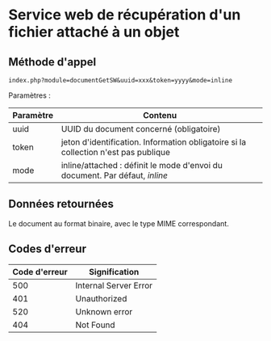 # Service web de récupération d'un fichier attaché à un objet

## Méthode d'appel

	index.php?module=documentGetSW&uuid=xxx&token=yyyy&mode=inline
	
Paramètres : 

| Paramètre | Contenu |
|--|--|
| uuid | UUID du document concerné (obligatoire) |
| token | jeton d'identification. Information obligatoire si la collection n'est pas publique |
| mode | inline/attached : définit le mode d'envoi du document. Par défaut, *inline* |


## Données retournées

Le document au format binaire, avec le type MIME correspondant.

## Codes d'erreur

| Code d'erreur | Signification |
|--|--|
| 500  | Internal Server Error |
| 401 | Unauthorized |
| 520 | Unknown error |
| 404 | Not Found |

